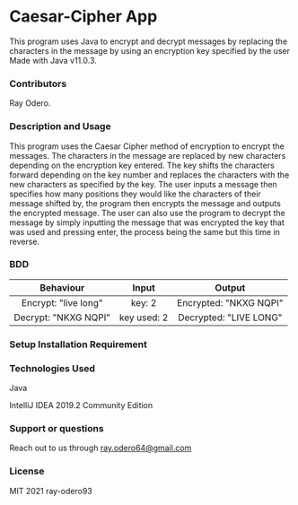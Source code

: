 # Caesar-Cipher App

This program uses Java to encrypt and decrypt messages by replacing the characters in the message by using an encryption key specified by the user
Made with Java v11.0.3.

### Contributors

Ray Odero.

### Description and Usage

This program uses the Caesar Cipher method of encryption to encrypt the messages. The characters in the message are replaced by new characters depending on the encryption key entered. The key shifts the characters forward depending on the key number and replaces the characters with the new characters as specified by the key. The user inputs a message then specifies how many positions they would like the characters of their message shifted by, the program then encrypts the message and outputs the encrypted message. The user can also use the program to decrypt the message by simply inputting the message that was encrypted the key that was used and pressing enter, the process being the same but this time in reverse.

### BDD

|  Behaviour  |   Input   |    Output     |
| :---------: | :-------: | :-----------: |
| Encrypt: "live long" |   key: 2   | Encrypted: "NKXG NQPI" |
| Decrypt: "NKXG NQPI" | key used: 2 | Decrypted: "LIVE LONG" |

### Setup Installation Requirement

### Technologies Used

Java

IntelliJ IDEA 2019.2 Community Edition

### Support or questions

Reach out to us through ray.odero64@gmail.com

### License

MIT 2021 ray-odero93
